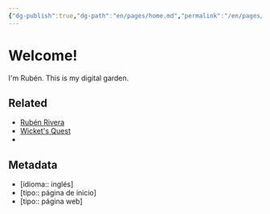 ```yaml
---
{"dg-publish":true,"dg-path":"en/pages/home.md","permalink":"/en/pages/home/","title":"Home","hide":true,"tags":["www"],"noteIcon":"1","created":"2024-04-07T15:11:38.064-06:00","updated":"2024-04-07T21:47:25.097-06:00"}
---
```


# Welcome!

I'm Rubén. This is my digital garden.

## Related

- [Rubén Rivera](https://rubenrivera.mx)
- [Wicket's Quest](https://wicket.quest) 
- 
## Metadata
- [idioma:: inglés]
- [tipo:: página de inicio]
- [tipo:: página web]
